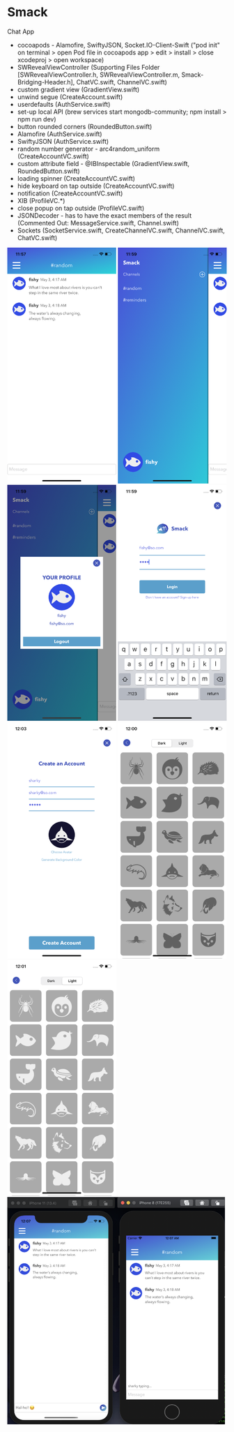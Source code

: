 # Smack
Chat App

- cocoapods - Alamofire, SwiftyJSON, Socket.IO-Client-Swift ("pod init" on terminal > open Pod file in cocoapods app > edit > install > close xcodeproj > open workspace)
- SWRevealViewController (Supporting Files Folder [SWRevealViewController.h, SWRevealViewController.m, Smack-Bridging-Header.h], ChatVC.swift, ChannelVC.swift)
- custom gradient view (GradientView.swift)
- unwind segue (CreateAccount.swift)
- userdefaults (AuthService.swift)
- set-up local API (brew services start mongodb-community; npm install > npm run dev)
- button rounded corners (RoundedButton.swift)
- Alamofire (AuthService.swift)
- SwiftyJSON (AuthService.swift)
- random number generator - arc4random_uniform (CreateAccountVC.swift)
- custom attribute field - @IBInspectable (GradientView.swift, RoundedButton.swift)
- loading spinner (CreateAccountVC.swift)
- hide keyboard on tap outside (CreateAccountVC.swift)
- notification (CreateAccountVC.swift)
- XIB (ProfileVC.*)
- close popup on tap outside (ProfileVC.swift)
- JSONDecoder - has to have the exact members of the result (Commented Out: MessageService.swift, Channel.swift)
- Sockets (SocketService.swift, CreateChannelVC.swift, ChannelVC.swift, ChatVC.swift)

<img src="Screens/Home.png" width="250"> <img src="Screens/Channels List.png" width="250"> <img src="Screens/Profile.png" width="250"> <img src="Screens/Login.png" width="250"> <img src="Screens/Sign Up.png" width="250"> <img src="Screens/Choose Avatar - Dark.png" width="250"> <img src="Screens/Choose Avatar - Light.png" width="250">
<img src="Screens/Typing.png" width="500">
